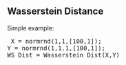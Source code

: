 ## Wasserstein Distance
Simple example:
<pre> X = normrnd(1,1,[100,1]);
Y = normrnd(1,1.1,[100,1]);
WS_Dist = Wasserstein_Dist(X,Y)
</pre>

<pre> </pre>
